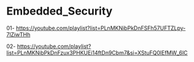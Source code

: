 # Embedded_Security
01- https://youtube.com/playlist?list=PLnMKNibPkDnFSFh57UFTZLpy-7lZiwTHh

02- https://youtube.com/playlist?list=PLnMKNibPkDnFzux3PHKUEi14ftDn9Cbm7&si=XStuFQ0lEfMW_6lC

